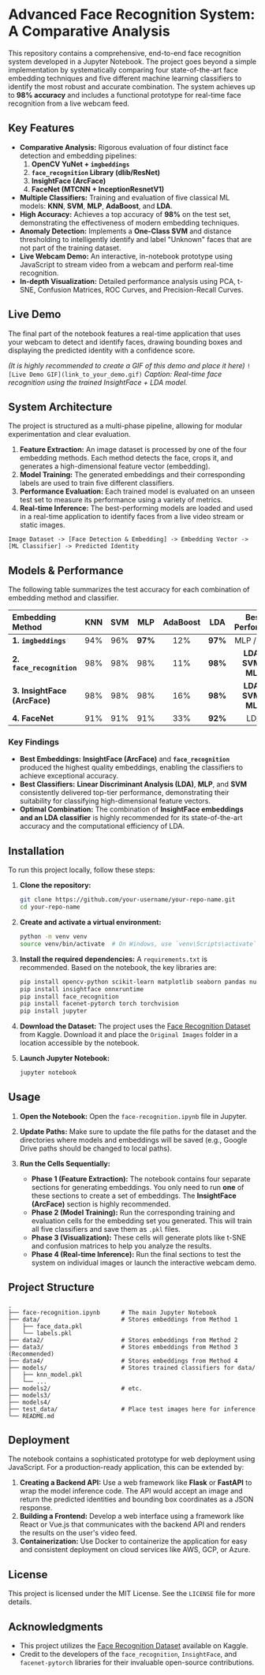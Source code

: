 # Advanced Face Recognition System: A Comparative Analysis

This repository contains a comprehensive, end-to-end face recognition system developed in a Jupyter Notebook. The project goes beyond a simple implementation by systematically comparing four state-of-the-art face embedding techniques and five different machine learning classifiers to identify the most robust and accurate combination. The system achieves up to **98% accuracy** and includes a functional prototype for real-time face recognition from a live webcam feed.

## Key Features

-   **Comparative Analysis:** Rigorous evaluation of four distinct face detection and embedding pipelines:
    1.  **OpenCV YuNet + `imgbeddings`**
    2.  **`face_recognition` Library (dlib/ResNet)**
    3.  **InsightFace (ArcFace)**
    4.  **FaceNet (MTCNN + InceptionResnetV1)**
-   **Multiple Classifiers:** Training and evaluation of five classical ML models: **KNN**, **SVM**, **MLP**, **AdaBoost**, and **LDA**.
-   **High Accuracy:** Achieves a top accuracy of **98%** on the test set, demonstrating the effectiveness of modern embedding techniques.
-   **Anomaly Detection:** Implements a **One-Class SVM** and distance thresholding to intelligently identify and label "Unknown" faces that are not part of the training dataset.
-   **Live Webcam Demo:** An interactive, in-notebook prototype using JavaScript to stream video from a webcam and perform real-time recognition.
-   **In-depth Visualization:** Detailed performance analysis using PCA, t-SNE, Confusion Matrices, ROC Curves, and Precision-Recall Curves.

## Live Demo

The final part of the notebook features a real-time application that uses your webcam to detect and identify faces, drawing bounding boxes and displaying the predicted identity with a confidence score.

*(It is highly recommended to create a GIF of this demo and place it here)*
`![Live Demo GIF](link_to_your_demo.gif)`
*Caption: Real-time face recognition using the trained InsightFace + LDA model.*

## System Architecture

The project is structured as a multi-phase pipeline, allowing for modular experimentation and clear evaluation.

1.  **Feature Extraction:** An image dataset is processed by one of the four embedding methods. Each method detects the face, crops it, and generates a high-dimensional feature vector (embedding).
2.  **Model Training:** The generated embeddings and their corresponding labels are used to train five different classifiers.
3.  **Performance Evaluation:** Each trained model is evaluated on an unseen test set to measure its performance using a variety of metrics.
4.  **Real-time Inference:** The best-performing models are loaded and used in a real-time application to identify faces from a live video stream or static images.

```
Image Dataset -> [Face Detection & Embedding] -> Embedding Vector -> [ML Classifier] -> Predicted Identity
```

## Models & Performance

The following table summarizes the test accuracy for each combination of embedding method and classifier.

| Embedding Method | KNN | SVM | MLP | AdaBoost | **LDA** | **Best Performer** |
| :--- | :-: | :-: | :-: | :---: | :---: | :---: |
| **1. `imgbeddings`** | 94% | 96% | **97%** | 12% | **97%** | MLP / LDA |
| **2. `face_recognition`**| 98% | 98% | 98% | 11% | **98%** | **LDA / SVM / MLP** |
| **3. InsightFace (ArcFace)**| 98% | 98% | 98% | 16% | **98%** | **LDA / SVM / MLP**|
| **4. FaceNet** | 91% | 91% | 91% | 33% | **92%** | LDA |

### Key Findings

-   **Best Embeddings:** **InsightFace (ArcFace)** and **`face_recognition`** produced the highest quality embeddings, enabling the classifiers to achieve exceptional accuracy.
-   **Best Classifiers:** **Linear Discriminant Analysis (LDA)**, **MLP**, and **SVM** consistently delivered top-tier performance, demonstrating their suitability for classifying high-dimensional feature vectors.
-   **Optimal Combination:** The combination of **InsightFace embeddings and an LDA classifier** is highly recommended for its state-of-the-art accuracy and the computational efficiency of LDA.

## Installation

To run this project locally, follow these steps:

1.  **Clone the repository:**
    ```bash
    git clone https://github.com/your-username/your-repo-name.git
    cd your-repo-name
    ```

2.  **Create and activate a virtual environment:**
    ```bash
    python -m venv venv
    source venv/bin/activate  # On Windows, use `venv\Scripts\activate`
    ```

3.  **Install the required dependencies:**
    A `requirements.txt` is recommended. Based on the notebook, the key libraries are:
    ```bash
    pip install opencv-python scikit-learn matplotlib seaborn pandas numpy
    pip install insightface onnxruntime
    pip install face_recognition
    pip install facenet-pytorch torch torchvision
    pip install jupyter
    ```

4.  **Download the Dataset:**
    The project uses the [Face Recognition Dataset](https://www.kaggle.com/datasets/ashwingupta3012/face-recognition-dataset) from Kaggle. Download it and place the `Original Images` folder in a location accessible by the notebook.

5.  **Launch Jupyter Notebook:**
    ```bash
    jupyter notebook
    ```

## Usage

1.  **Open the Notebook:** Open the `face-recognition.ipynb` file in Jupyter.

2.  **Update Paths:** Make sure to update the file paths for the dataset and the directories where models and embeddings will be saved (e.g., Google Drive paths should be changed to local paths).

3.  **Run the Cells Sequentially:**
    -   **Phase 1 (Feature Extraction):** The notebook contains four separate sections for generating embeddings. You only need to run **one** of these sections to create a set of embeddings. The **InsightFace (ArcFace)** section is highly recommended.
    -   **Phase 2 (Model Training):** Run the corresponding training and evaluation cells for the embedding set you generated. This will train all five classifiers and save them as `.pkl` files.
    -   **Phase 3 (Visualization):** These cells will generate plots like t-SNE and confusion matrices to help you analyze the results.
    -   **Phase 4 (Real-time Inference):** Run the final sections to test the system on individual images or launch the interactive webcam demo.

## Project Structure

```
.
├── face-recognition.ipynb      # The main Jupyter Notebook
├── data/                       # Stores embeddings from Method 1
│   ├── face_data.pkl
│   └── labels.pkl
├── data2/                      # Stores embeddings from Method 2
├── data3/                      # Stores embeddings from Method 3 (Recommended)
├── data4/                      # Stores embeddings from Method 4
├── models/                     # Stores trained classifiers for data/
│   ├── knn_model.pkl
│   └── ...
├── models2/                    # etc.
├── models3/
├── models4/
├── test_data/                  # Place test images here for inference
└── README.md
```

## Deployment

The notebook contains a sophisticated prototype for web deployment using JavaScript. For a production-ready application, this can be extended by:
1.  **Creating a Backend API:** Use a web framework like **Flask** or **FastAPI** to wrap the model inference code. The API would accept an image and return the predicted identities and bounding box coordinates as a JSON response.
2.  **Building a Frontend:** Develop a web interface using a framework like React or Vue.js that communicates with the backend API and renders the results on the user's video feed.
3.  **Containerization:** Use Docker to containerize the application for easy and consistent deployment on cloud services like AWS, GCP, or Azure.

## License

This project is licensed under the MIT License. See the `LICENSE` file for more details.

## Acknowledgments

-   This project utilizes the [Face Recognition Dataset](https://www.kaggle.com/datasets/ashwingupta3012/face-recognition-dataset) available on Kaggle.
-   Credit to the developers of the `face_recognition`, `InsightFace`, and `facenet-pytorch` libraries for their invaluable open-source contributions.
